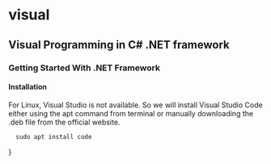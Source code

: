 # visual

<h2>Visual Programming in C# .NET framework</h2>

<h3>Getting Started With .NET Framework</h3>

<h4>Installation</h4>

For Linux, Visual Studio is not available. So we will install Visual Studio Code either using the apt command from terminal or manually downloading the .deb file from the official website.






      sudo apt install code

}
